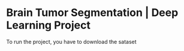 # Brain Tumor Segmentation | Deep Learning Project 

To run the project, you have to download the sataset 
